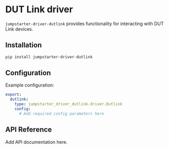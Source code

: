 # DUT Link driver

`jumpstarter-driver-dutlink` provides functionality for interacting with DUT Link devices.

## Installation

```bash
pip install jumpstarter-driver-dutlink
```

## Configuration

Example configuration:

```yaml
export:
  dutlink:
    type: jumpstarter_driver_dutlink.driver.Dutlink
    config:
      # Add required config parameters here
```

## API Reference

Add API documentation here.

